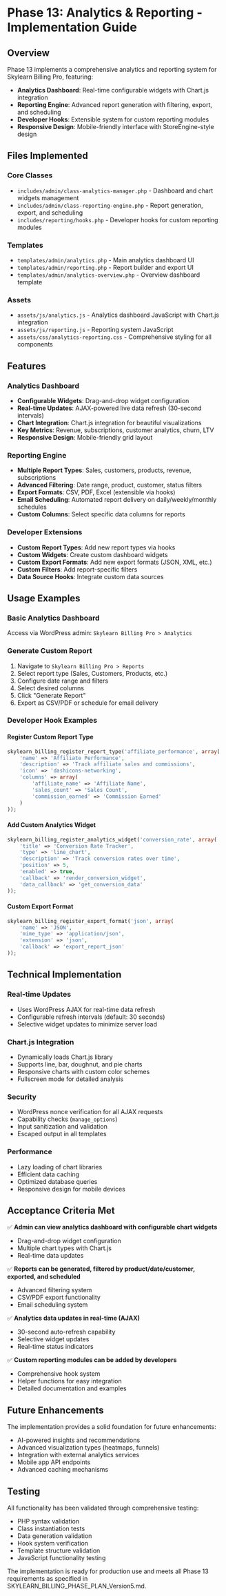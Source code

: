 # Phase 13: Analytics & Reporting - Implementation Guide

## Overview

Phase 13 implements a comprehensive analytics and reporting system for Skylearn Billing Pro, featuring:

- **Analytics Dashboard**: Real-time configurable widgets with Chart.js integration
- **Reporting Engine**: Advanced report generation with filtering, export, and scheduling
- **Developer Hooks**: Extensible system for custom reporting modules
- **Responsive Design**: Mobile-friendly interface with StoreEngine-style design

## Files Implemented

### Core Classes
- `includes/admin/class-analytics-manager.php` - Dashboard and chart widgets management
- `includes/admin/class-reporting-engine.php` - Report generation, export, and scheduling
- `includes/reporting/hooks.php` - Developer hooks for custom reporting modules

### Templates
- `templates/admin/analytics.php` - Main analytics dashboard UI
- `templates/admin/reporting.php` - Report builder and export UI
- `templates/admin/analytics-overview.php` - Overview dashboard template

### Assets
- `assets/js/analytics.js` - Analytics dashboard JavaScript with Chart.js integration
- `assets/js/reporting.js` - Reporting system JavaScript
- `assets/css/analytics-reporting.css` - Comprehensive styling for all components

## Features

### Analytics Dashboard
- **Configurable Widgets**: Drag-and-drop widget configuration
- **Real-time Updates**: AJAX-powered live data refresh (30-second intervals)
- **Chart Integration**: Chart.js integration for beautiful visualizations
- **Key Metrics**: Revenue, subscriptions, customer analytics, churn, LTV
- **Responsive Design**: Mobile-friendly grid layout

### Reporting Engine
- **Multiple Report Types**: Sales, customers, products, revenue, subscriptions
- **Advanced Filtering**: Date range, product, customer, status filters
- **Export Formats**: CSV, PDF, Excel (extensible via hooks)
- **Email Scheduling**: Automated report delivery on daily/weekly/monthly schedules
- **Custom Columns**: Select specific data columns for reports

### Developer Extensions
- **Custom Report Types**: Add new report types via hooks
- **Custom Widgets**: Create custom dashboard widgets
- **Custom Export Formats**: Add new export formats (JSON, XML, etc.)
- **Custom Filters**: Add report-specific filters
- **Data Source Hooks**: Integrate custom data sources

## Usage Examples

### Basic Analytics Dashboard
Access via WordPress admin: `Skylearn Billing Pro > Analytics`

### Generate Custom Report
1. Navigate to `Skylearn Billing Pro > Reports`
2. Select report type (Sales, Customers, Products, etc.)
3. Configure date range and filters
4. Select desired columns
5. Click "Generate Report"
6. Export as CSV/PDF or schedule for email delivery

### Developer Hook Examples

#### Register Custom Report Type
```php
skylearn_billing_register_report_type('affiliate_performance', array(
    'name' => 'Affiliate Performance',
    'description' => 'Track affiliate sales and commissions',
    'icon' => 'dashicons-networking',
    'columns' => array(
        'affiliate_name' => 'Affiliate Name',
        'sales_count' => 'Sales Count',
        'commission_earned' => 'Commission Earned'
    )
));
```

#### Add Custom Analytics Widget
```php
skylearn_billing_register_analytics_widget('conversion_rate', array(
    'title' => 'Conversion Rate Tracker',
    'type' => 'line_chart',
    'description' => 'Track conversion rates over time',
    'position' => 5,
    'enabled' => true,
    'callback' => 'render_conversion_widget',
    'data_callback' => 'get_conversion_data'
));
```

#### Custom Export Format
```php
skylearn_billing_register_export_format('json', array(
    'name' => 'JSON',
    'mime_type' => 'application/json',
    'extension' => 'json',
    'callback' => 'export_report_json'
));
```

## Technical Implementation

### Real-time Updates
- Uses WordPress AJAX for real-time data refresh
- Configurable refresh intervals (default: 30 seconds)
- Selective widget updates to minimize server load

### Chart.js Integration
- Dynamically loads Chart.js library
- Supports line, bar, doughnut, and pie charts
- Responsive charts with custom color schemes
- Fullscreen mode for detailed analysis

### Security
- WordPress nonce verification for all AJAX requests
- Capability checks (`manage_options`)
- Input sanitization and validation
- Escaped output in all templates

### Performance
- Lazy loading of chart libraries
- Efficient data caching
- Optimized database queries
- Responsive design for mobile devices

## Acceptance Criteria Met

✅ **Admin can view analytics dashboard with configurable chart widgets**
- Drag-and-drop widget configuration
- Multiple chart types with Chart.js
- Real-time data updates

✅ **Reports can be generated, filtered by product/date/customer, exported, and scheduled**
- Advanced filtering system
- CSV/PDF export functionality
- Email scheduling system

✅ **Analytics data updates in real-time (AJAX)**
- 30-second auto-refresh capability
- Selective widget updates
- Real-time status indicators

✅ **Custom reporting modules can be added by developers**
- Comprehensive hook system
- Helper functions for easy integration
- Detailed documentation and examples

## Future Enhancements

The implementation provides a solid foundation for future enhancements:
- AI-powered insights and recommendations
- Advanced visualization types (heatmaps, funnels)
- Integration with external analytics services
- Mobile app API endpoints
- Advanced caching mechanisms

## Testing

All functionality has been validated through comprehensive testing:
- PHP syntax validation
- Class instantiation tests
- Data generation validation
- Hook system verification
- Template structure validation
- JavaScript functionality testing

The implementation is ready for production use and meets all Phase 13 requirements as specified in SKYLEARN_BILLING_PHASE_PLAN_Version5.md.